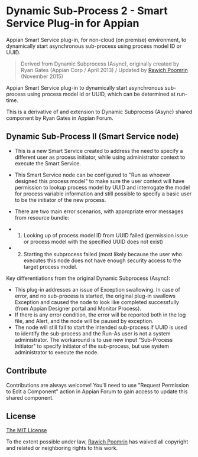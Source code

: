 # Dynamic Sub-Process 2 - Smart Service Plug-in for Appian
Appian Smart Service plug-in, for non-cloud (on premise) environment, to dynamically start asynchronous sub-process using process model ID or UUID.

> Derived from Dynamic Subprocess (Async), originally created by Ryan Gates (Appian Corp / April 2013) / Updated by [Rawich Poomrin](https://www.linkedin.com/in/rawich) (November 2015)

Appian Smart Service plug-in to dynamically start asynchronous sub-process using process model id or UUID, which can be determined at run-time.

This is a derivative of and extension to Dynamic Subprocess (Async) shared component by Ryan Gates in Appian Forum.
 
## Dynamic Sub-Process II (Smart Service node)
 - This is a new Smart Service created to address the need to specify a different user as process initiator, while using administrator context to execute the Smart Service.  
 - This Smart Service node can be configured to "Run as whoever designed this process model" to make sure the user context will have permission to lookup process model by UUID and interrogate the model for process variable information and still possible to specify a basic user to be the initiator of the new process.
 
 - There are two main error scenarios, with appropriate error messages from resource bundle: 
 - 1) Looking up of process model ID from UUID failed (permission issue or process model with the specified UUID does not exist)
 - 2) Starting the subprocess failed (most likely because the user who executes this node does not have enough security access to the target process model.
 
 Key differentiations from the original Dynamic Subprocess (Async): 
 - This plug-in addresses an issue of Exception swallowing. In case of error, and no sub-process is started, the original plug-in swallows Exception and caused the node to look like completed successfully (from Appian Designer portal and Monitor Process).
 - If there is any error condition, the error will be reported both in the log file, and Alert, and the node will be paused by exception. 
 - The node will still fail to start the intended sub-process if UUID is used to identify the sub-process and the Run-As user is not a system administrator. The workaround is to use new input "Sub-Process Initiator" to specify initiator of the sub-process, but use system administrator to execute the node.

## Contribute

Contributions are always welcome!
You'll need to use "Request Permission to Edit a Component" action in Appian Forum to gain access to update this shared component.


## License

[The MIT License](https://github.com/rawich/appian-dynamic-subprocess2/blob/master/LICENSE)

To the extent possible under law, [Rawich Poomrin](https://www.linkedin.com/in/rawich) has waived all copyright and related or neighboring rights to this work.